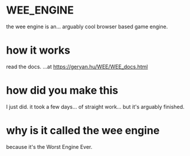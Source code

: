 # WEE_ENGINE
the wee engine is an... arguably cool browser based game engine.

# how it works
read the docs. ...at https://geryan.hu/WEE/WEE_docs.html

# how did you make this
I just did. it took a few days... of straight work... but it's arguably finished.

# why is it called the wee engine
because it's the Worst Engine Ever.

